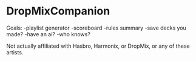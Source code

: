 # DropMixCompanion

Goals:
  -playlist generator
  -scoreboard
  -rules summary
  -save decks you made?
  -have an ai?
  -who knows?
 
Not actually affiliated with Hasbro, Harmonix, or DropMix, or any of these artists.
